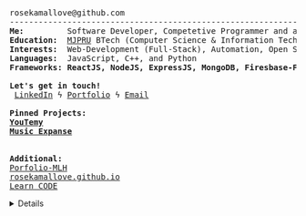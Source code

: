 <pre>
rosekamallove@github.com
-----------------------------------------------------------------------------
<b>Me:</b>         Software Developer, Competetive Programmer and a Music Enthusiast
<b>Education:</b>  <a href="http://www.mjpru.ac.in/">MJPRU</a> BTech (Computer Science & Information Technology) (2024)
<b>Interests:</b>  Web-Development (Full-Stack), Automation, Open Source Contribution
<b>Languages:</b>  JavaScript, C++, and Python
<b>Frameworks:</b> <b>ReactJS, NodeJS, ExpressJS, MongoDB, Firesbase-Firestore, and Django</b>

<b>Let's get in touch!</b>
 <a href="https://linkedin.com/in/rose-kamal-love-1146141b0/">LinkedIn</a> ϟ <a href="https://rosekamallove.github.io">Portfolio</a> ϟ <a href="mailto:private.rosekamallove@gmail.com">Email</a>

<b>Pinned Projects:</b>
<b><a href="https://youtemy.tech/">YouTemy<a></b>
<b><a href="https://music-expanse.herokuapp.com/">Music Expanse<a></b>
<br>
<b>Additional:</b>
<a href="https://goofy-sammet-fca865.netlify.app/">Porfolio-MLH<a>
<a href="https://rosekamallove.github.io">rosekamallove.github.io<a>
<a href="https://rosekamallove.github.io/Learn_CODE/">Learn_CODE<a>
</pre>

<details closed>

 <p align="center">
  <img src = "https://github-readme-stats.vercel.app/api?username=rosekamallove&show_icons=true&line_height=27&theme=onedark"><br>

<img align="center" src="https://github-readme-streak-stats.herokuapp.com/?user=rosekamallove&count_private=true&theme=onedark" alt="mostlypanda" />

![Rose kamal's github activity graph](https://activity-graph.herokuapp.com/graph?username=rosekamallove&theme=gruvbox)
